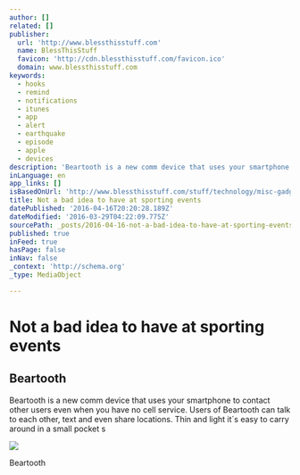 ```yaml
---
author: []
related: []
publisher:
  url: 'http://www.blessthisstuff.com'
  name: BlessThisStuff
  favicon: 'http://cdn.blessthisstuff.com/favicon.ico'
  domain: www.blessthisstuff.com
keywords:
  - hooks
  - remind
  - notifications
  - itunes
  - app
  - alert
  - earthquake
  - episode
  - apple
  - devices
description: 'Beartooth is a new comm device that uses your smartphone to contact other users even when you have no cell service. Users of Beartooth can talk to each other, text and even share locations. Thin and light it´s easy to carry around in a small pocket s'
inLanguage: en
app_links: []
isBasedOnUrl: 'http://www.blessthisstuff.com/stuff/technology/misc-gadgets/beartooth/'
title: Not a bad idea to have at sporting events
datePublished: '2016-04-16T20:20:28.189Z'
dateModified: '2016-03-29T04:22:09.775Z'
sourcePath: _posts/2016-04-16-not-a-bad-idea-to-have-at-sporting-events.md
published: true
inFeed: true
hasPage: false
inNav: false
_context: 'http://schema.org'
_type: MediaObject

---
```

# Not a bad idea to have at sporting events

<article style=""><h1>Beartooth</h1><p>Beartooth is a new comm device that uses your smartphone to contact other users even when you have no cell service. Users of Beartooth can talk to each other, text and even share locations. Thin and light it´s easy to carry around in a small pocket s</p><img src="http://cdn.blessthisstuff.com/imagens/stuff/beartooth.jpg" /></article>

Beartooth